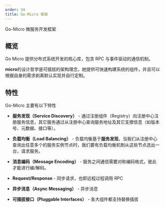```yaml
---
order: 34
title: Go-Micro 框架
---
```


Go-Micro 微服务开发框架

## 概览

Go Micro 提供分布式系统开发的核心库，包含 RPC 与事件驱动的通信机制。

**micro**的设计哲学是可插拔的架构理念，她提供可快速构建系统的组件，并且可以根据自身的需求剥离默认实现并自行定制。

## 特性

Go-Micro 主要有以下特性

- **服务发现（Service Discovery）** - 通过注册组件（Registry）向注册中心注册服务信息，其它服务通过从注册中心查询服务地址及其它支撑信息（如版本号、元数据、接口等）。

- **负载均衡（Load Balancing）** - 负载均衡基于**服务发现**，当我们从注册中心查询出任意多个的服务实例节点时，我们要有负载均衡机制从这些节点选出一台，请求服务。

- **消息编码（Message Encoding）** - 服务之间通信需要对称编码格式，彼此才能进行编/解码。

- **Request/Response** - 同步请求，也即远程过程调用 RPC

- **异步消息（Async Messaging）** - 异步消息

- **可插拔接口（Pluggable Interfaces）** - 各大组件都支持替换插拔
